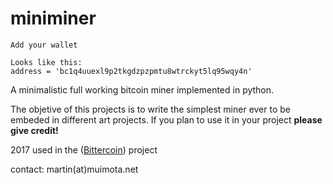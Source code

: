 # miniminer

```
Add your wallet

Looks like this: 
address = 'bc1q4uuexl9p2tkgdzpzpmtu8wtrckyt5lq95wqy4n'
```

A minimalistic full working bitcoin miner implemented in python.

The objetive of this projects is to write the simplest miner ever to be embeded in different art projects. 
If you plan to use it in your project **please give credit!**

2017 used in the ([Bittercoin](http://martinnadal.eu/artworks/bittercoin/)) project 

contact: martin(at)muimota.net
